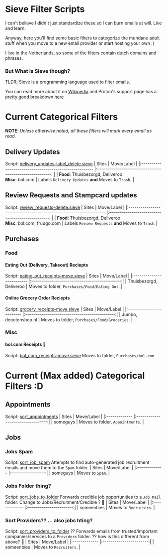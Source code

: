 # Sieve Filter Scripts
I can't believe I didn't just standardize these so I can burn emails at will. Live and learn.

Anyway, here you'll find some basic filters to categorize the mundane adult stuff when you move to a new email provider or start hosting your own :)

I live in the Netherlands, so some of the filters contain dutch domains and phrases.

### But What is Sieve though?
TLDR; Sieve is a programming language used to filter emails.

You can read more about it on [Wikipedia](https://en.wikipedia.org/wiki/Sieve_(mail_filtering_language)) and Proton's support page has a pretty good breakdown [here](https://protonmail.com/support/knowledge-base/sieve-advanced-custom-filters/)

# Current Categorical Filters

**NOTE**: *Unless otherwise noted, all these filters will mark every email as read.*

## Delivery Updates
Script: [delivery_updates-label_delete.sieve](delivery_updates-label_delete.sieve)
|                          Sites                         	|                      Move/Label                     	    |
|:------------------------------------------------------	|:-------------------------------------------------------:	|
| **Food**: Thuisbezorgd, Deliveroo<br>**Misc**: bol.com 	| Labels `Delivery Updates` **and** Moves to `Trash`.       |


## Review Requests and Stampcard updates
Script: [review_requests-delete.sieve](review_requests-delete.sieve)
|                          Sites                                    	|                      Move/Label                	|
|:------------------------------------------------------------------	|:------------------------------------------------:	|
| **Food**: Thuisbezorgd, Deliveroo<br>**Misc**: bol.com, fruugo.com 	| Labels `Review Requests` **and** Moves to `Trash`.|

## Purchases

### Food
#### Eating Out (Delivery, Takeout) Reciepts
Script: [eating_out_receipts-move.sieve](food/eating_out_receipts-move.sieve)
|       Sites               |                   Move/Label              	|
|:-------------------------	|:---------------------------------------------:|
| Thuisbezorgd, Deliveroo 	| Moves to folder, `Purchases/Food/Eating Out`. |

#### Online Grocery Order Reciepts
Script: [grocery_receipts-move.sieve](food/grocery_receipts-move.sieve)
|       Sites               |                   Move/Label                 	|
|:-------------------------	|:---------------------------------------------:|
| Jumbo, denotenshop.nl   	| Moves to folder, `Purchases/Food/Groceries`.  |

### Misc
#### bol.com Receipts :shrug:
Script: [bol_com_receipts-move.sieve](bol_com_receipts-move.sieve)
Moves to folder, `Purchases/bol.com`

# Current (Max added) Categorical Filters :D

## Appointments
Script: [sort_appointments](sort_appointmwnts.sieve)
|       Sites   |            Move/Label             |
|:-------------	|:---------------------------------:|
| someguys  	| Moves to folder, `Appointments`.  |

## Jobs

### Jobs Spam
Script: [sort_job_spam](jobs/sort_job_spam.sieve)
Attempts to find auto-generated job recruitment emails and move them to the `Spam` folder.
|       Sites   |       Move/Label  |
|:-------------	|:-----------------:|
| someguys  	| Moves to `Spam`.  |

### Jobs Folder thing?
Script: [sort_jobs_to_folder](jobs/sort_jobs_to_folder.sieve)
Forwards credible job opportunities to a `Job Mail` folder. Change to Jobs/Recruitment/Credible ? :shrug:
|       Sites   |       Move/Label        |
|:-------------	|:-----------------------:|
| someenbies  	| Moves to `Recruiters`.  |

### Sort Providers?? ... also jobs hting?
Script: [sort_providers_to_folder](jobs/sort_jobs_to_folder.sieve) ??
Forwards emails from trusted/important companies/services to a `Providers` folder. ?? how is this different from above? :thinking:
|       Sites   |       Move/Label        |
|:-------------	|:-----------------------:|
| someenbies  	| Moves to `Recruiters`.  |
